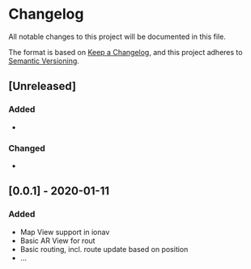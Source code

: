 # Changelog
All notable changes to this project will be documented in this file.

The format is based on [Keep a Changelog](https://keepachangelog.com/en/1.0.0/),
and this project adheres to [Semantic Versioning](https://semver.org/spec/v2.0.0.html).

## [Unreleased]

### Added
- 
### Changed
- 

## [0.0.1] - 2020-01-11

### Added
- Map View support in ionav
- Basic AR View for rout
- Basic routing, incl. route update based on position
- ...